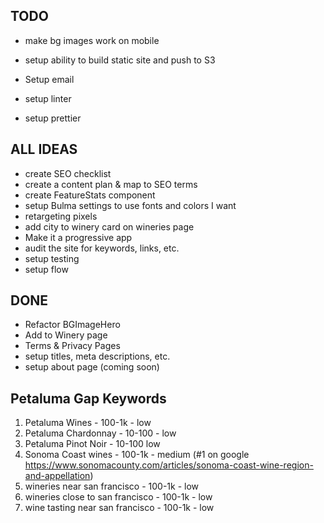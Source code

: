 ## TODO
- make bg images work on mobile
- setup ability to build static site and push to S3
- Setup email

- setup linter
- setup prettier


## ALL IDEAS
- create SEO checklist
- create a content plan & map to SEO terms
- create FeatureStats component
- setup Bulma settings to use fonts and colors I want
- retargeting pixels
- add city to winery card on wineries page
- Make it a progressive app
- audit the site for keywords, links, etc.
- setup testing
- setup flow


## DONE
- Refactor BGImageHero
- Add to Winery page
- Terms & Privacy Pages
- setup titles, meta descriptions, etc.
- setup about page (coming soon)


## Petaluma Gap Keywords

1. Petaluma Wines - 100-1k - low
2. Petaluma Chardonnay - 10-100 - low
3. Petaluma Pinot Noir - 10-100 low
4. Sonoma Coast wines - 100-1k - medium (#1 on google https://www.sonomacounty.com/articles/sonoma-coast-wine-region-and-appellation)
5. wineries near san francisco - 100-1k - low
6. wineries close to san francisco - 100-1k - low
7. wine tasting near san francisco - 100-1k - low
